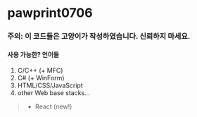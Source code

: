# pawprint0706

### 주의: 이 코드들은 고양이가 작성하였습니다. 신뢰하지 마세요.

#### 사용 가능한? 언어들
1. C/C++ (+ MFC)
2. C# (+ WinForm)
3. HTML/CSS/JavaScript
4. other Web base stacks...
> - React (new!)
